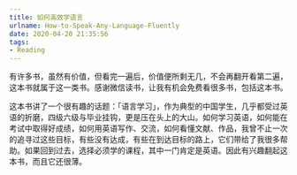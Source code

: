 ```yaml
---
title: 如何高效学语言
urlname: How-to-Speak-Any-Language-Fluently
date: 2020-04-20 21:35:56
tags:
- Reading
---
```


有许多书，虽然有价值，但看完一遍后，价值便所剩无几，不会再翻开看第二遍，这本书就属于这一类书。感谢微信读书，让我有机会免费看很多书，包括这本书。

这本书讲了一个很有趣的话题：「语言学习」，作为典型的中国学生，几乎都受过英语的折磨，四级六级与毕业挂钩，更是压在头上的大山。如何学习英语，如何能在考试中取得好成绩，如何用英语写作、交流，如何看懂文献、作品，我曾不止一次的追寻过这些目标，有些没有达成，有些在到达目标的路上，它们带给了我很多帮助。如果回到过去，选择必须学的课程，其中一门肯定是英语。因此有兴趣翻起这本书，而且它还很薄。
